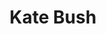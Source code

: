 ---
title: "Kate Bush"
summary: "Catherine Bush is an English singer, songwriter, record producer and dancer. In 1978, at the age of 19, she topped the UK Singles Chart for four weeks with her debut single \"Wuthering Heights\", becoming the first female artist to achieve a UK number one with a self-written song. Bush has since released 25 UK Top 40 singles, including the Top 10 hits \"The Man with the Child in His Eyes\", \"Babooshka\", \"Running Up That Hill\", \"Don't Give Up\" , and \"King of the Mountain\". All ten of her studio albums reached the UK Top 10, with all but one reaching the top five, including the UK number one albums Never for Ever , Hounds of Love and the greatest hits compilation The Whole Story . She was the first British solo female artist to top the UK album charts and the first female artist to enter the album chart at number one.Bush began writing songs at 11. She was signed to EMI Records after Pink Floyd guitarist David Gilmour helped produce a demo tape. Her debut album, The Kick Inside, was released in 1978. Bush slowly gained artistic independence in album production and has produced all her studio albums since The Dreaming . She took a hiatus between her seventh and eighth albums, The Red Shoes and Aerial . Bush drew attention again in 2014 with her concert residency Before the Dawn, her first shows since 1979's The Tour of Life. In 2022, \"Running Up That Hill\" received renewed attention after it appeared in the Netflix series Stranger Things, becoming Bush's second UK number one and reaching the top of several other charts. It also reached number 3 on the US Billboard Hot 100, and its parent album, Hounds of Love, became Bush's first album to reach the top of a Billboard albums chart.
Bush's eclectic musical style, unconventional lyrics, performances and literary themes have influenced a diverse range of artists. She has received 13 Brit Awards nominations, winning for Best British Female Artist in 1987, and has been nominated for three Grammy Awards. In 2002, Bush was recognised with an Ivor Novello Award for Outstanding Contribution to British Music. She was appointed a Commander of the Order of the British Empire in the 2013 New Year Honours for services to music. She also became a Fellow of The Ivors Academy in the UK in 2020. That year, Rolling Stone ranked Hounds of Love at number 68 on their list of the 500 Greatest Albums of All Time. In 2021, \"Running Up That Hill\" was also listed at number 60 in Rolling Stone's 500 Greatest Songs of All Time. Bush was selected for induction into the Rock and Roll Hall of Fame in 2023."
image: "kate-bush.jpg"
apple_music_artist_url: "https://music.apple.com/gb/artist/kate-bush/487277"
wikipedia_url: "https://en.wikipedia.org/wiki/Kate_Bush"
---